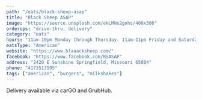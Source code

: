 ```yaml
---
path: "/eats/black-sheep-asap"
title: "Black Sheep ASAP"
image: "https://source.unsplash.com/eHLMHx2gohs/400x300"
orderops: "drive-thru, delivery"
category: "eats"
hours: "11am-10pm Monday through Thursday. 11am-11pm Friday and Saturday. 11am-9pm Sunday"
eatsType: "American"
website: "https://www.blaaacksheep.com/"
facebook: "https://www.facebook.com/BSASAP"
address: "2420 E Sunshine Springfield, Missouri 65804"
phone: "4173513595"
tags: ["american", "burgers", "milkshakes"]
---
```


Delivery available via carGO and GrubHub.
